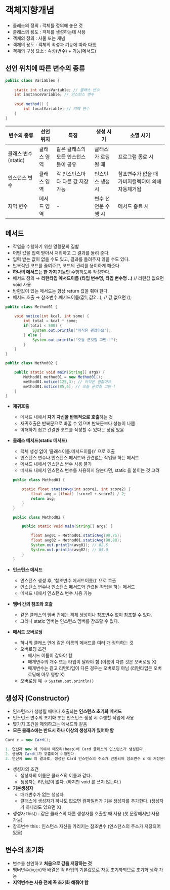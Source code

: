 # 객체지향개념

- 클래스의 정의 : 객체를 정의해 놓은 것
- 클래스의 용도 : 객체를 생성하는데 사용
- 객체의 정의 : 사물 또는 개념
- 객체의 용도 : 객체의 속성과 기능에 따라 다름
- 객체의 구성 요소 : 속성(변수) + 기능(메서드)

## 선언 위치에 따른 변수의 종류

```java
public class Variables {
    
    static int classVariable; // 클래스 변수
    int instanceVariable; // 인스턴스 변수
    
    void method() {
        int localVariable; // 지역 변수
    }
}
```
| 변수의 종류 | 선언 위치 | 특징 | 생성 시기 | 소멸 시기 |
| --- | --- | --- | --- | --- |
| 클래스 변수(static) | 클래스 영역 | 같은 클래스의 모든 인스턴스들이 공유 | 클래스가 로딩될 때 | 프로그램 종료 시 |
| 인스턴스 변수 | 클래스 영역 | 각 인스턴스마다 다른 값 저장 가능 | 인스턴스 생성 시 | 참조변수가 없을 때 가비지컬렉터에 의해 자동제거됨 |
| 지역 변수 | 메서드 영역 | - | 변수 선언문 수행 시 | 메서드 종료 시 |

## **메서드**

- 작업을 수행하기 위한 명령문의 집합
- 어떤 값을 입력 받아서 처리하고 그 결과를 돌려 준다.
- 입력 받는 값이 없을 수도 있고, 결과를 돌려주지 않을 수도 있다.
- 반복적인 코드를 줄여주고, 코드의 관리를 용이하게 해준다.
- **하나의 메서드는 한 가지 기능만** 수행하도록 작성한다.
- 메서드 정의 → **리턴타입 메서드이름 (타입 변수명, 타입 변수명 ..)** // 리턴값 없으면 void 사용
- 반환값이 있는 메서드는 항상 return 값을 줘야 한다.
- 메서드 호출 → 참조변수.메서드이름(값1, 값2 ..); // 값 없으면 ();

```java
public class Method01 {

    void notice(int kcal, int some) {
        int total = kcal * some;
        if(total < 500) {
            System.out.println("아직은 괜찮아요");
        } else {
            System.out.println("오늘 군것질 그만-!");
        }
    }
}
```

```java
public class Method02 {

    public static void main(String[] args) {
        Method01 method01 = new Method01();
        method01.notice(125,3); // 아직은 괜찮아요
        method01.notice(85,6); // 오늘 군것질 그만-!
    }
}
```

- **재귀호출**
    - 메서드 내에서 **자기 자신을 반복적으로 호출**하는 것
    - 재귀호출은 반복문으로 바꿀 수 있으며 반복문보다 성능이 나쁨
    - 이해하기 쉽고 간결한 코드를 작성할 수 있다는 장점 있음
    
- **클래스 메서드(static 메서드)**
    - 객체 생성 없이 ‘클래스이름.메서드이름()’ 으로 호출
    - 인스턴스 변수나 인스턴스 메서드와 관련없는 작업을 하는 메서드
    - 메서드 내에서 인스턴스 변수 사용 불가
    - 메서드 내에서 인스턴스 변수를 사용하지 않는다면, static 을 붙이는 것 고려
    
    ```java
    public class Method01 {
    
        static float staticAvg(int score1, int score2) {
            float avg = (float) (score1 + score2) / 2;
            return avg;
        }
    }
    ```
    
    ```java
    public class Method02 {
    
        public static void main(String[] args) {
    
            float avg01 = Method01.staticAvg(90,75);
            float avg02 = Method01.staticAvg(90,80);
            System.out.println(avg01); // 82.5
            System.out.println(avg02); // 85.0
        }
    }
    ```
    

- **인스턴스 메서드**
    - 인스턴스 생성 후, ‘참조변수.메서드이름()’ 으로 호출
    - 인스턴스 변수나 인스턴스 메서드와 관련된 작업을 하는 메서드
    - 메서드 내에서 인스턴스 변수 사용 가능

- **멤버 간의 참조와 호출**
    - 같은 클래스의 멤버 간에는 객체 생성이나 참조변수 없이 참조할 수 있다.
    - 그러나 static 멤버는 인스턴스 멤버를 참조할 수 없다.
    
- **메서드 오버로딩**
    - 하나의 클래스 안에 같은 이름의 메서드를 여러 개 정의하는 것
    - 오버로딩 조건
        - 메서드 이름이 같아야 함
        - 매개변수의 개수 또는 타입이 달라야 함 (이름이 다른 것은 오버로딩 X)
        - 매개변수는 같고 리턴타입이 다른 경우는 오버로딩 아님 (리턴타입은 오버로딩에 아무 영향 X)
    - 오버로딩 예 → `System.out.println()`

## 생성자 (Constructor)

- 인스턴스가 생성될 때마다 호출되는 **인스턴스 초기화 메서드**
- 인스턴스 변수의 초기화 또는 인스턴스 생성 시 수행할 작업에 사용
- 몇가지 조건을 제외하고는 메서드와 같음
- **모든 클래스에는 반드시 하나 이상의 생성자가 있어야 함**

```java
Card c = new Card();

1. 연산자 new 에 의해서 메모리(heap)에 Card 클래스의 인스턴스가 생성된다.
2. 생성자 Card()가 호출되어 수행된다.
3. 연산자 new 의 결과로, 생성된 Card 인스턴스의 주소가 반환되어 참조변수 c 에 저장된다. 
```

- 생성자의 조건
    - 생성자의 이름은 클래스의 이름과 같다.
    - 생성자는 리턴값이 없다. (하지만 void 를 쓰지 않는다.)
- **기본생성자**
    - 매개변수가 없는 생성자
    - 클래스에 생성자가 하나도 없으면 컴파일러가 기본 생성자를 추가한다. (생성자가 하나라도 있으면 X)
- 생성자 this() : 같은 클래스의 다른 생성자를 호출할 때 사용 (첫 문장에서만 사용 가능)
- 참조변수 this : 인스턴스 자신을 가리키는 참조변수 (인스턴스의 주소가 저장되어 있음)

## 변수의 초기화

- 변수를 선언하고 **처음으로 값을 저장하는 것**
- 멤버변수(iv,cv)와 배열은 각 타입의 기본값으로 자동 초기화되므로 초기화 생략 가능
- **지역변수는 사용 전에 꼭 초기화 해줘야 함**
